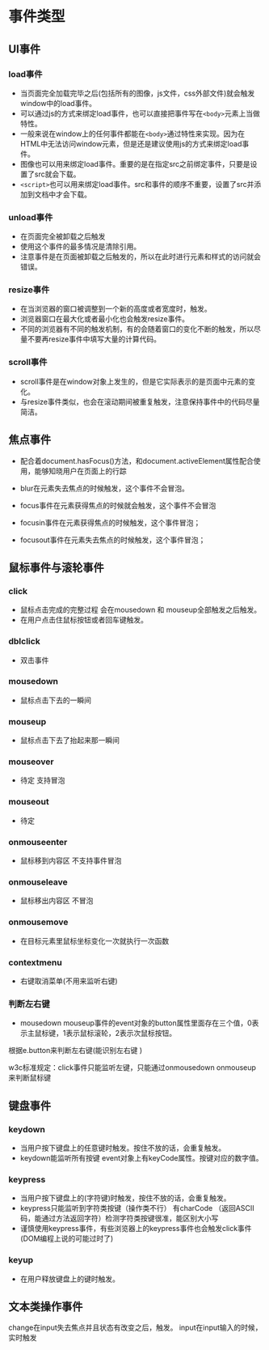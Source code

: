 # 事件类型

## UI事件

### load事件

* 当页面完全加载完毕之后(包括所有的图像，js文件，css外部文件)就会触发window中的load事件。
* 可以通过js的方式来绑定load事件，也可以直接把事件写在```<body>```元素上当做特性。
* 一般来说在window上的任何事件都能在```<body>```通过特性来实现。因为在HTML中无法访问window元素，但是还是建议使用js的方式来绑定load事件。
* 图像也可以用来绑定load事件。重要的是在指定src之前绑定事件，只要是设置了src就会下载。
* ```<script>```也可以用来绑定load事件。src和事件的顺序不重要，设置了src并添加到文档中才会下载。

### unload事件

* 在页面完全被卸载之后触发
* 使用这个事件的最多情况是清除引用。
* 注意事件是在页面被卸载之后触发的，所以在此时进行元素和样式的访问就会错误。

### resize事件

* 在当浏览器的窗口被调整到一个新的高度或者宽度时，触发。
* 浏览器窗口在最大化或者最小化也会触发resize事件。
* 不同的浏览器有不同的触发机制，有的会随着窗口的变化不断的触发，所以尽量不要再resize事件中填写大量的计算代码。

### scroll事件

* scroll事件是在window对象上发生的，但是它实际表示的是页面中元素的变化。
* 与resize事件类似，也会在滚动期间被重复触发，注意保持事件中的代码尽量简洁。

## 焦点事件

* 配合着document.hasFocus()方法，和document.activeElement属性配合使用，能够知晓用户在页面上的行踪

* blur在元素失去焦点的时候触发，这个事件不会冒泡。
* focus事件在元素获得焦点的时候就会触发，这个事件不会冒泡
* focusin事件在元素获得焦点的时候触发，这个事件冒泡；
* focusout事件在元素失去焦点的时候触发，这个事件冒泡；

## 鼠标事件与滚轮事件

### click

* 鼠标点击完成的完整过程 会在mousedown 和 mouseup全部触发之后触发。
* 在用户点击住鼠标按钮或者回车键触发。

### dblclick

* 双击事件

### mousedown  

* 鼠标点击下去的一瞬间
  
### mouseup

* 鼠标点击下去了抬起来那一瞬间

### mouseover

* 待定 支持冒泡
  
### mouseout

* 待定

### onmouseenter

* 鼠标移到内容区 不支持事件冒泡
  
### onmouseleave

* 鼠标移出内容区 不冒泡

### onmousemove

* 在目标元素里鼠标坐标变化一次就执行一次函数

### contextmenu

* 右键取消菜单(不用来监听右键)

### 判断左右键

* mousedown  mouseup事件的event对象的button属性里面存在三个值，0表示主鼠标键，1表示鼠标滚轮，2表示次鼠标按钮。 

根据e.button来判断左右键(能识别左右键 )

w3c标准规定：click事件只能监听左键，只能通过onmousedown  onmouseup 来判断鼠标键

## 键盘事件

### keydown

* 当用户按下键盘上的任意键时触发。按住不放的话，会重复触发。
* keydown能监听所有按键 event对象上有keyCode属性。按键对应的数字值。

### keypress

* 当用户按下键盘上的(字符键)时触发，按住不放的话，会重复触发。
* keypress只能监听到字符类按键（操作类不行） 有charCode （返回ASCII码，能通过方法返回字符）检测字符类按键很准，能区别大小写
* 谨慎使用keypress事件，有些浏览器上的keypress事件也会触发click事件(DOM编程上说的可能过时了)

### keyup

* 在用户释放键盘上的键时触发。

## 文本类操作事件

change在input失去焦点并且状态有改变之后，触发。
input在input输入的时候，实时触发
